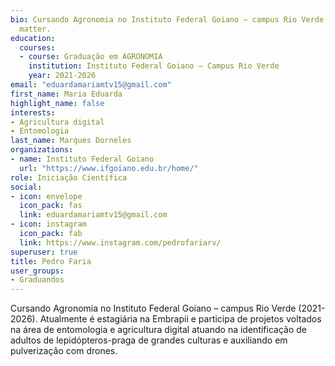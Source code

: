 ```yaml
---
bio: Cursando Agronomia no Instituto Federal Goiano – campus Rio Verde (2021-2026). Atualmente é estagiária na Embrapii e participa de projetos voltados na área de entomologia e agricultura digital atuando na identificação de adultos de lepidópteros-praga de grandes culturas e auxiliando em pulverização com drones. 
  matter.
education:
  courses:
  - course: Graduação em AGRONOMIA
    institution: Instituto Federal Goiano – Campus Rio Verde
    year: 2021-2026
email: "eduardamariamtv15@gmail.com"
first_name: Maria Eduarda
highlight_name: false
interests:
- Agricultura digital
- Entomologia
last_name: Marques Dorneles
organizations:
- name: Instituto Federal Goiano
  url: "https://www.ifgoiano.edu.br/home/"
role: Iniciação Científica
social:
- icon: envelope
  icon_pack: fas
  link: eduardamariamtv15@gmail.com
- icon: instagram
  icon_pack: fab
  link: https://www.instagram.com/pedrofariarv/
superuser: true
title: Pedro Faria
user_groups:
- Graduandos
---
```


Cursando Agronomia no Instituto Federal Goiano – campus Rio Verde (2021-2026). Atualmente é estagiária na Embrapii e participa de projetos voltados na área de entomologia e agricultura digital atuando na identificação de adultos de lepidópteros-praga de grandes culturas e auxiliando em pulverização com drones. 